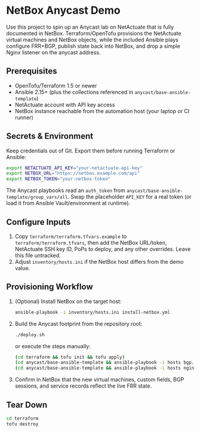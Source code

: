 # NetBox Anycast Demo

Use this project to spin up an Anycast lab on NetActuate that is fully documented in NetBox. Terraform/OpenTofu provisions the NetActuate virtual machines and NetBox objects, while the included Ansible plays configure FRR+BGP, publish state back into NetBox, and drop a simple Nginx listener on the anycast address.

## Prerequisites

- OpenTofu/Terraform 1.5 or newer
- Ansible 2.15+ (plus the collections referenced in `anycast/base-ansible-template`)
- NetActuate account with API key access
- NetBox instance reachable from the automation host (your laptop or CI runner)

## Secrets & Environment

Keep credentials out of Git. Export them before running Terraform or Ansible:

```bash
export NETACTUATE_API_KEY="your-netactuate-api-key"
export NETBOX_URL="https://netbox.example.com/api"
export NETBOX_TOKEN="your-netbox-token"
```

The Anycast playbooks read an `auth_token` from `anycast/base-ansible-template/group_vars/all`. Swap the placeholder `API_KEY` for a real token (or load it from Ansible Vault/environment at runtime).

## Configure Inputs

1. Copy `terraform/terraform.tfvars.example` to `terraform/terraform.tfvars`, then add the NetBox URL/token, NetActuate SSH key ID, PoPs to deploy, and any other overrides. Leave this file untracked.
2. Adjust `inventory/hosts.ini` if the NetBox host differs from the demo value.

## Provisioning Workflow

1. (Optional) Install NetBox on the target host:
   ```bash
   ansible-playbook -i inventory/hosts.ini install-netbox.yml
   ```
2. Build the Anycast footprint from the repository root:
   ```bash
   ./deploy.sh
   ```
   or execute the steps manually:
   ```bash
   (cd terraform && tofu init && tofu apply)
   (cd anycast/base-ansible-template && ansible-playbook -i hosts bgp.yaml --limit <site>*)
   (cd anycast/base-ansible-template && ansible-playbook -i hosts nginx2.yaml --limit <site>*)
   ```
3. Confirm in NetBox that the new virtual machines, custom fields, BGP sessions, and service records reflect the live FRR state.

## Tear Down

```bash
cd terraform
tofu destroy
```
